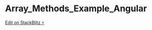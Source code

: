 # Array_Methods_Example_Angular

[Edit on StackBlitz ⚡️](https://stackblitz.com/edit/frontend-technical-interview-code-challange-npqk94)